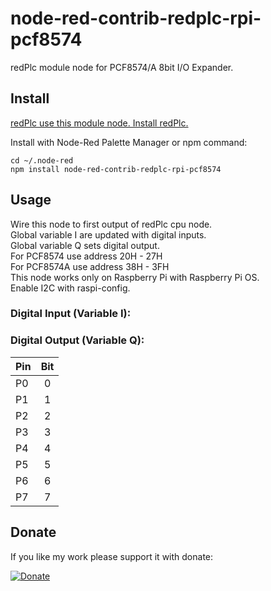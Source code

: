 # node-red-contrib-redplc-rpi-pcf8574

redPlc module node for PCF8574/A 8bit I/O Expander.<br>

## Install

[redPlc use this module node. Install redPlc.](https://www.npmjs.com/package/node-red-contrib-redplc)

Install with Node-Red Palette Manager or npm command:
```
cd ~/.node-red
npm install node-red-contrib-redplc-rpi-pcf8574
```
## Usage
Wire this node to first output of redPlc cpu node.<br>
Global variable I are updated with digital inputs.<br>
Global variable Q sets digital output.<br>
For PCF8574 use address 20H - 27H<br>
For PCF8574A use address 38H - 3FH<br>
This node works only on Raspberry Pi with Raspberry Pi OS.<br>
Enable I2C with raspi-config.

### Digital Input (Variable I):
### Digital Output (Variable Q):

|Pin|Bit|
|:--|:-:|
|P0|0|
|P1|1|
|P2|2|
|P3|3|
|P4|4|
|P5|5|
|P6|6|
|P7|7|

## Donate
If you like my work please support it with donate:

[![Donate](https://img.shields.io/badge/Donate-PayPal-green.svg)](https://www.paypal.com/cgi-bin/webscr?cmd=_s-xclick&hosted_button_id=ZDRCZBQFWV3A6)
